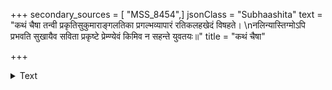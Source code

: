 +++
secondary_sources = [ "MSS_8454",]
jsonClass = "Subhaashita"
text = "कथं चैषा तन्वी प्रकृतिसुकुमाराङ्गलतिका प्रगल्भव्यापारं रतिकलहखेदं विषहते।  \nनलिन्यास्तिग्मोऽपि प्रभवति सुखायैव सविता प्रकृष्टे प्रेम्ण्येवं किमिव न सहन्ते युवतयः॥"
title = "कथं चैषा"

+++

<details><summary>Text</summary>

कथं चैषा तन्वी प्रकृतिसुकुमाराङ्गलतिका प्रगल्भव्यापारं रतिकलहखेदं विषहते।  
नलिन्यास्तिग्मोऽपि प्रभवति सुखायैव सविता प्रकृष्टे प्रेम्ण्येवं किमिव न सहन्ते युवतयः॥
</details>
